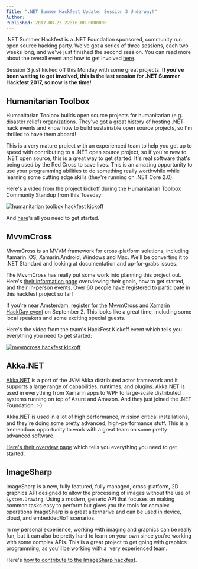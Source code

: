```yaml
---
Title: ".NET Summer Hackfest Update: Session 3 Underway!"
Author: 
Published: 2017-08-23 22:16:00.0000000
---
```

<p></p>

<p>.NET Summer Hackfest is a .NET Foundation sponsored, community run open source hacking party. We've got a series of three sessions, each two weeks long, and we've just finished the second session. You can read more about the overall event and how to get involved <a href="http://aka.ms/dotnetsummer">here</a>.</p>

<p>Session 3 just kicked off this Monday with some great projects. <strong>If you've been waiting to get involved, this is the last session for .NET Summer Hackfest 2017, so now is the time!</strong></p>

<h2>Humanitarian Toolbox</h2>

<p>Humanitarian Toolbox builds open source projects for humanitarian (e.g. disaster relief) organizations. They've got a great history of hosting .NET hack events and know how to build sustainable open source projects, so I'm thrilled to have them aboard!</p>

<p>This is a very mature project with an experienced team to help you get up to speed with contributing to a .NET open source project, so if you're new to .NET open source, this is a great way to get started. It's real software that's being used by the Red Cross to save lives. This is an amazing opportunity to use your programming abilities to do something really worthwhile while learning some cutting edge skills (they're running on .NET Core 2.0).</p>

<p>Here's a video from the project kickoff during the Humanitarian Toolbox Community Standup from this Tuesday:</p>

<p><a href="https://www.youtube.com/watch?v=BNbsz3o-F1o"><img src="assets/posts/humanitarian-toolbox-hackfest-kickoff.jpg" alt="humanitarian toolbox hackfest kickoff" /></a></p>

<p>And <a href="https://github.com/HTBox/allReady/blob/master/dotnetSummer.md">here</a>'s all you need to get started.</p>

<h2>MvvmCross</h2>

<p>MvvmCross is an MVVM framework for cross-platform solutions, including Xamarin.iOS, Xamarin.Android, Windows and Mac. We'll be converting it to .NET Standard and looking at documentation and up-for-grabs issues.</p>

<p>The MvvmCross has really put some work into planning this project out. Here's <a href="https://www.mvvmcross.com/hackfest/">their information page</a> overviewing their goals, how to get started, and their in-person events. Over 60 people have registered to participate in this hackfest project so far!</p>

<p>If you're near Amsterdam, <a href="https://www.eventbrite.com/e/mvvmcross-xamarin-hackday-tickets-36684529415">register for the MvvmCross and Xamarin HackDay event</a> on September 2. This looks like a great time, including some local speakers and some exciting special guests.</p>

<p>Here's the video from the team's HackFest Kickoff event which tells you everything you need to get started:</p>

<p><a href="https://www.youtube.com/watch?v=iQ4C9elkKeY"><img src="assets/posts/mvvmcross-hackfest-kickoff.jpg" alt="mvvmcross hackfest kickoff" /></a></p>

<h2>Akka.NET</h2>

<p><a href="http://getakka.net/">Akka.NET</a> is a port of the JVM Akka distributed actor framework and it supports a large range of capabilities, runtimes, and plugins. Akka.NET is used in everything from Xamarin apps to WPF to large-scale distributed systems running on top of Azure and Amazon. And they just joined the .NET Foundation. :-)</p>

<p>Akka.NET is used in a lot of high performance, mission critical installations, and they're doing some pretty advanced, high-performance stuff. This is a tremendous opportunity to work with a great team on some pretty advanced software.</p>

<p><a href="https://github.com/AkkaNetContrib/Home/blob/master/dotnet-hackathon.md">Here's their overview page</a> which tells you everything you need to get started.</p>

<h2>ImageSharp</h2>

<p>ImageSharp is a new, fully featured, fully managed, cross-platform, 2D graphics API designed to allow the processing of images without the use of <code>System.Drawing</code>. Using a modern, generic API that focuses on making common tasks easy to perform but gives you the tools for complex operations ImageSharp is a great alternarive and can be used in device, cloud, and embedded/IoT scenarios.</p>

<p>In my personal experience, working with imaging and graphics can be really fun, but it can also be pretty hard to learn on your own since you're working with some complex APIs. This is a great project to get going with graphics programming, as you'll be working with a&nbsp; very experienced team.</p>

<p>Here's <a href="https://github.com/SixLabors/ImageSharp/wiki/ImageSharp.NET-Summer-Hackfest">how to contribute to the ImageSharp hackfest</a>.</p>
